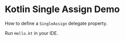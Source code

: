 Kotlin Single Assign Demo
=========================

How to define a `SingleAssign` delegate property.

Run `Hello.kt` in your IDE.
